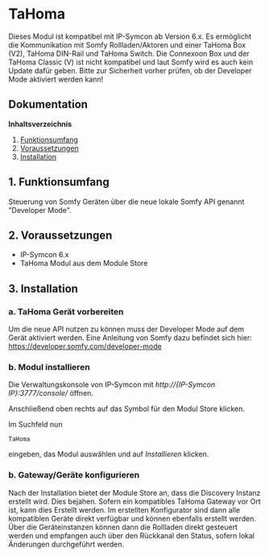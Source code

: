# TaHoma

Dieses Modul ist kompatibel mit IP-Symcon ab Version 6.x. Es ermöglicht die Kommunikation mit Somfy Rollladen/Aktoren und einer TaHoma Box (V2), TaHoma DIN-Rail und TaHoma Switch. Die Connexoon Box und der TaHoma Classic (V) ist nicht kompatibel und laut Somfy wird es auch kein Update dafür geben. Bitte zur Sicherheit vorher prüfen, ob der Developer Mode aktiviert werden kann!

## Dokumentation

**Inhaltsverzeichnis**

1. [Funktionsumfang](#1-funktionsumfang)  
2. [Voraussetzungen](#2-voraussetzungen)  
3. [Installation](#3-installation)  

## 1. Funktionsumfang

Steuerung von Somfy Geräten über die neue lokale Somfy API genannt "Developer Mode".

## 2. Voraussetzungen

 - IP-Symcon 6.x
 - TaHoma Modul aus dem Module Store

## 3. Installation

### a. TaHoma Gerät vorbereiten

Um die neue API nutzen zu können muss der Developer Mode auf dem Gerät aktiviert werden. Eine Anleitung von Somfy dazu befindet sich hier: https://developer.somfy.com/developer-mode

### b. Modul installieren

Die Verwaltungskonsole von IP-Symcon mit _http://{IP-Symcon IP}:3777/console/_ öffnen. 

Anschließend oben rechts auf das Symbol für den Modul Store klicken.

Im Suchfeld nun

```
TaHoma
```  

eingeben, das Modul auswählen und auf _Installieren_ klicken.

### b. Gateway/Geräte konfigurieren

Nach der Installation bietet der Module Store an, dass die Discovery Instanz erstellt wird. Dies bejahen. Sofern ein kompatibles TaHoma Gateway vor Ort ist, kann dies Erstellt werden. Im erstellten Konfigurator sind dann alle kompatiblen Geräte direkt verfügbar und können ebenfalls erstellt werden. Über die Geräteinstanzen können dann die Rollladen direkt gesteuert werden und empfangen auch über den Rückkanal den Status, sofern lokal Änderungen durchgeführt werden.
